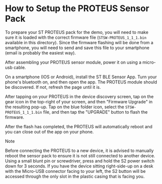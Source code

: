 # How to Setup the PROTEUS Sensor Pack

To prepare your ST PROTEUS pack for the demo, you will need to make sure it is loaded with the correct firmware file (`STSW-PROTEUS_1_1_1.bin` available in this directory). Since the firmware flashing will be done from a smartphone, you will need to send and save this file to your smartphone (email is probably the easiest way). 

After assembling your PROTEUS sensor module, power it on using a micro-usb cable.

On a smartphone (IOS or Android), install the ST BLE Sensor App. Turn your phone's bluetooth on, and then open the app. The PROTEUS module should be discovered. If not, refresh the page until it is.

After tapping on your PROTEUS in the device discovery screen, tap on the gear icon in the top-right of your screen, and then "Firmware Upgrade" in the resulting pop-up. Tap on the blue folder icon, select the `STSW-PROTEUS_1_1_1.bin` file, and then tap the "UPGRADE" button to flash the firmware.

After the flash has completed, the PROTEUS will automatically reboot and you can close out of the app on your phone.

>[!NOTE]
>Before connecting the PROTEUS to a new device, it is advised to manually reboot the sensor pack to ensure it is not still connected to another device. Using a small blunt pin or screwdriver, press and hold the S2 power switch down for 3 seconds. If you have the device sitting right-side-up on a desk with the Micro-USB connector facing to your left, the S2 button will be accessed through the only slot in the plastic casing that is facing you.
